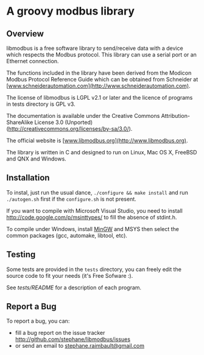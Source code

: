 A groovy modbus library
=======================

Overview
--------

libmodbus is a free software library to send/receive data with a
device which respects the Modbus protocol. This library can use a
serial port or an Ethernet connection.

The functions included in the library have been derived from the
Modicon Modbus Protocol Reference Guide which can be obtained from
Schneider at [www.schneiderautomation.com](http://www.schneiderautomation.com).

The license of libmodbus is LGPL v2.1 or later and the licence of programs in
tests directory is GPL v3.

The documentation is available under the Creative Commons Attribution-ShareAlike
License 3.0 (Unported) (<http://creativecommons.org/licenses/by-sa/3.0/>).

The official website is [www.libmodbus.org](http://www.libmodbus.org).

The library is written in C and designed to run on Linux, Mac OS X, FreeBSD and
QNX and Windows.

Installation
------------

To instal, just run the usual dance, `./configure && make install` and run
`./autogen.sh` first if the `configure.sh` is not present.

If you want to compile with Microsoft Visual Studio, you need to install
<http://code.google.com/p/msinttypes/> to fill the absence of stdint.h.

To compile under Windows, install [MinGW](http://www.mingw.org/) and MSYS then
select the common packages (gcc, automake, libtool, etc).

Testing
-------

Some tests are provided in the `tests` directory, you can freely edit the source
code to fit your needs (it's Free Sofware :).

See *tests/README* for a description of each program.

Report a Bug
------------

To report a bug, you can:

* fill a bug report on the issue tracker <http://github.com/stephane/libmodbus/issues>
* or send an email to stephane.raimbault@gmail.com
